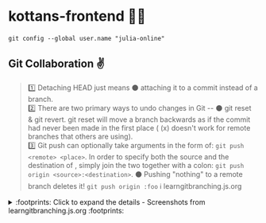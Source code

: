 # kottans-frontend :blue_heart::yellow_heart:

```linux
git config --global user.name "julia-online"
```
## Git Collaboration :v:

> :one: Detaching HEAD just means :black_circle: attaching it to a commit instead of a branch.
><br>
> :two: There are two primary ways to undo changes in Git -- :black_circle: git reset & git revert. 
git reset will move a branch backwards as if the commit had never been made in the first place ( (x) doesn't work for remote branches that others are using).
><br>
> :three: Git push can optionally take arguments in the form of: `git push <remote> <place>`. In order to specify both the source and the destination of <place>, 
simply join the two together with a colon: `git push origin <source>:<destination>`. :black_circle: Pushing "nothing" to a remote branch deletes it! `git push origin :foo`
> :information_source: learngitbranching.js.org

<details><summary>	:footprints: Click to expand the details - Screenshots from learngitbranching.js.org :footprints: </summary>
<br>
<details><summary> :mag: Main >> Ramping Up & Moving Work Around </summary>

![learngit_ramp_move](https://github.com/julia-online/kottans-frontend/blob/main/task_git_collaboration/learngit_ramp_move.jpg)

![learngit_ramp_move](https://github.com/julia-online/kottans-frontend/blob/main/task_git_collaboration/learngit_ramp_move_done.jpg)

<details><summary> :mag: Remote >> To Origin And Beyond </summary>

![learngit_origin](https://github.com/julia-online/kottans-frontend/blob/main/task_git_collaboration/learngit_origin.jpg)

![learngit_origin_done](https://github.com/julia-online/kottans-frontend/blob/main/task_git_collaboration/learngit_origin_done.jpg)

</details>

## Linux CLI, and HTTP :v:

> :bulb: https://linuxsurvival.com/command-list/

> :one: Linux is :black_circle: case-sensitive.
><br>
> :two: Renaming files is simply a case of :black_circle: "moving" a file from one name to another. For example, to rename file "wolves" to "coyotes", you would type mv wolves coyotes.
><br>
> :three: **HTTP Request** is made up of the following parts:
> 1. :black_circle: **REQUEST LINE** - it consists of a **verb** (**GET** - **POST** - **PUT** - **DELETE**), a path, and the HTTP version.
> 2. :black_circle: **HEADERS** (= communication format); - `Connection`: used to decide if the network connection needs to be closed or open once a request is completed. Possible values are `keep-alive` or `closed`.
> 3. :black_circle: **BODY** (optional) (= form submission);
> :information_source: *linuxsurvival.com & code.tutsplus.com* 

<details><summary>	:footprints: Click to expand the details - Screenshots from Linux Tutorial :footprints: </summary>

![linux_cli_done](https://github.com/julia-online/kottans-frontend/blob/main/task_linux_cli/linux_cli_done.jpg)

</details>

## Git & GitHub :v:

> :one: Git thinks about its data like a :black_circle: **stream of snapshots**.
> <br>
> :two: Git has three main states where the local files can reside: :black_circle: **modified, staged, and committed**.
> <br>
> :three: Git uses :black_circle: **HEAD** as the symbolic name for the currently checked out commit.
> :information_source: *git-scm.com*

<details><summary>	:footprints: Click to expand the details - Screenshots from learngitbranching.js.org :footprints: </summary>
<br>
<details><summary> :mag: Main >> Introduction Sequence </summary>
  
![learnGit_introSeq](https://github.com/julia-online/kottans-frontend/blob/main/task_learn_git/learnGit_introSeq.jpg)

![learngit_introseq_done](https://github.com/julia-online/kottans-frontend/blob/main/task_learn_git/learngit_introseq_done.jpg)
  
</details>
  
<details><summary> :mag: Remote >> Push & Pull </summary>

![learnGit_introSeq](https://github.com/julia-online/kottans-frontend/blob/main/task_learn_git/learnGit_pull_merged1.jpg)

![learnGit_introSeq](https://github.com/julia-online/kottans-frontend/blob/main/task_learn_git/learnGit_pull_merged2.jpg)

![learnGit_introSeq](https://github.com/julia-online/kottans-frontend/blob/main/task_learn_git/learnGit_pull_done.jpg)
  
</details>